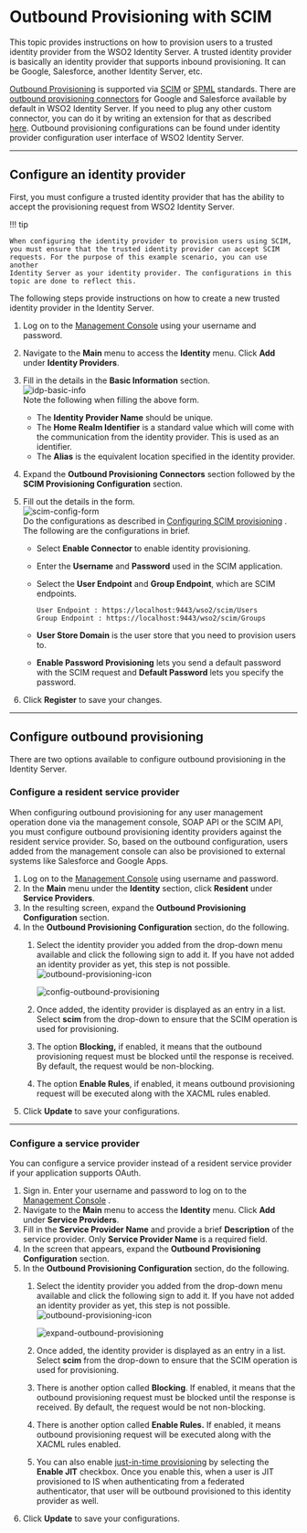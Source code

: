 # Outbound Provisioning with SCIM

This topic provides instructions on how to provision users to a trusted
identity provider from the WSO2 Identity Server. A trusted identity
provider is basically an identity provider that supports inbound
provisioning. It can be Google, Salesforce, another Identity Server,
etc.

[Outbound Provisioning](../../../guides/identity-lifecycles/outbound-provisioning) is supported via
[SCIM](https://tools.ietf.org/html/rfc7644#section-3.2) or
[SPML](https://docs.oasis-open.org/provision/spml-2.0-cd-01/pstc-spml2-cd-01.pdf)
standards. There are [outbound provisioning
connectors](https://store.wso2.com/store/assets/isconnector/list) for
Google and Salesforce available by default in WSO2 Identity Server. If
you need to plug any other custom connector, you can do it by writing an
extension for that as described
[here](../../../extend/provisioning/write-an-outbound-provisioning-connector). Outbound
provisioning configurations can be found under identity provider
configuration user interface of WSO2 Identity Server.

---

## Configure an identity provider

First, you must configure a trusted identity provider that has the
ability to accept the provisioning request from WSO2 Identity Server.

!!! tip
    
    When configuring the identity provider to provision users using SCIM,
    you must ensure that the trusted identity provider can accept SCIM
    requests. For the purpose of this example scenario, you can use another
    Identity Server as your identity provider. The configurations in this
    topic are done to reflect this.
    

The following steps provide instructions on how to create a new trusted
identity provider in the Identity Server.

1.  Log on to the [Management
    Console](../../../deploy/get-started/getting-started-with-the-management-console)
    using your username and password.
2.  Navigate to the **Main** menu to access the **Identity** menu. Click
    **Add** under **Identity Providers**.
3.  Fill in the details in the **Basic Information** section.  
    ![idp-basic-info](../../../assets/img/guides/idp-basic-info.png)   
    Note the following when filling the above form.
    -   The **Identity Provider Name** should be unique.
    -   The **Home Realm Identifier** is a standard value which will
        come with the communication from the identity provider. This is
        used as an identifier.
    -   The **Alias** is the equivalent location specified in the
        identity provider.
4.  Expand the **Outbound Provisioning Connectors** section followed by
    the **SCIM Provisioning Configuration** section.
5.  Fill out the details in the form.  
    ![scim-config-form](../../../assets/img/guides/scim-config-form.png)   
    Do the configurations as described in [Configuring SCIM
    provisioning](TO-DO:../../learn/configuring-outbound-provisioning-connectors-for-an-identity-provider)
    . The following are the configurations in brief.

    -   Select **Enable Connector** to enable identity provisioning.

    -   Enter the **Username** and **Password** used in the SCIM
        application.

    -   Select the **User Endpoint** and **Group Endpoint**, which are
        SCIM endpoints.
        
            User Endpoint : https://localhost:9443/wso2/scim/Users
            Group Endpoint : https://localhost:9443/wso2/scim/Groups

    -   **User Store Domain** is the user store that you need to
        provision users to.

    -   **Enable Password Provisioning** lets you send a default
        password with the SCIM request and **Default Password** lets you
        specify the password.

6.  Click **Register** to save your changes.

---

## Configure outbound provisioning

There are two options available to configure outbound provisioning in
the Identity Server.

### Configure a resident service provider

When configuring outbound provisioning for any user management operation
done via the management console, SOAP API or the SCIM API, you must
configure outbound provisioning identity providers against the resident
service provider. So, based on the outbound configuration, users added
from the management console can also be provisioned to external systems
like Salesforce and Google Apps.

1.  Log on to the [Management
    Console](../../../deploy/get-started/getting-started-with-the-management-console) using
    username and password.
2.  In the **Main** menu under the **Identity** section, click
    **Resident** under **Service Providers**.
3.  In the resulting screen, expand the **Outbound Provisioning
    Configuration** section.   
4.  In the **Outbound Provisioning Configuration** section, do the
    following.
    1.  Select the identity provider you added from the drop-down menu
        available and click the following sign to add it. If you have
        not added an identity provider as yet, this step is not
        possible. ![outbound-provisioning-icon](../../../assets/img/guides/outbound-provisioning-icon.png)
        
        ![config-outbound-provisioning](../../../assets/img/guides/config-outbound-provisioning.png) 
        
    2.  Once added, the identity provider is displayed as an entry in a
        list. Select **scim** from the drop-down to ensure that the SCIM
        operation is used for provisioning.
    3.  The option **Blocking,** if enabled, it means that the outbound
        provisioning request must be blocked until the response is
        received. By default, the request would be non-blocking.
    4.  The option **Enable Rules**, if enabled, it means outbound
        provisioning request will be executed along with the XACML rules
        enabled.
5.  Click **Update** to save your configurations.

---

### Configure a service provider

You can configure a service provider instead of a resident service
provider if your application supports OAuth.

1.  Sign in. Enter your username and password to log on to the
    [Management
    Console](../../../deploy/get-started/getting-started-with-the-management-console)
    .
2.  Navigate to the **Main** menu to access the **Identity** menu. Click
    **Add** under **Service Providers**.
3.  Fill in the **Service Provider Name** and provide a brief
    **Description** of the service provider. Only **Service Provider
    Name** is a required field.
4.  In the screen that appears, expand the **Outbound Provisioning
    Configuration** section.   
5.  In the **Outbound Provisioning Configuration** section, do the
    following.
    1.  Select the identity provider you added from the drop-down menu
        available and click the following sign to add it. If you have
        not added an identity provider as yet, this step is not
        possible. ![outbound-provisioning-icon](../../../assets/img/guides/outbound-provisioning-icon.png)
        
        ![expand-outbound-provisioning](../../../assets/img/guides/expand-outbound-provisioning.png)
        
    2.  Once added, the identity provider is displayed as an entry in a
        list. Select **scim** from the drop-down to ensure that the SCIM
        operation is used for provisioning.
    3.  There is another option called **Blocking**. If enabled, it
        means that the outbound provisioning request must be blocked
        until the response is received. By default, the request would be
        not non-blocking.
    4.  There is another option called **Enable Rules.** If enabled, it
        means outbound provisioning request will be executed along with
        the XACML rules enabled.
    5.  You can also enable [just-in-time
        provisioning](../../../guides/identity-lifecycles/jit-workflow/)
        by selecting the **Enable JIT** checkbox. Once you enable this,
        when a user is JIT provisioned to IS when authenticating from a
        federated authenticator, that user will be outbound provisioned
        to this identity provider as well.
6.  Click **Update** to save your configurations.

